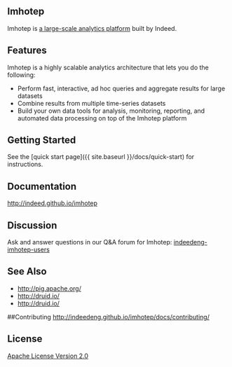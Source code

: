 ## Imhotep
Imhotep is [a large-scale analytics platform](http://engineering.indeed.com/talks/large-scale-interactive-analytics-with-imhotep/) built by Indeed.  

## Features
Imhotep is a highly scalable analytics architecture that lets you do the following:

- Perform fast, interactive, ad hoc queries and aggregate results for large datasets 
- Combine results from multiple time-series datasets
- Build your own data tools for analysis, monitoring, reporting, and automated data processing on top of the Imhotep platform

## Getting Started
See the [quick start page]({{ site.baseurl }}/docs/quick-start) for instructions. 

## Documentation
http://indeed.github.io/imhotep

## Discussion
Ask and answer questions in our Q&A forum for Imhotep: [indeedeng-imhotep-users](https://groups.google.com/forum/#!forum/indeedeng-imhotep-users)

## See Also
- http://pig.apache.org/
- http://druid.io/
- http://druid.io/

##Contributing
http://indeedeng.github.io/imhotep/docs/contributing/

## License

[Apache License Version 2.0](https://github.com/indeedeng/imhotep/blob/master/LICENSE)

